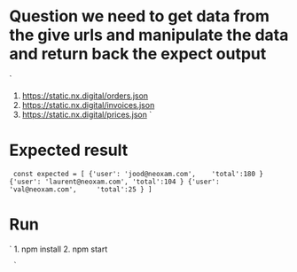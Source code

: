 # Question we need to get data from the give urls and manipulate the data and return back the expect output
`
   1. https://static.nx.digital/orders.json
   2. https://static.nx.digital/invoices.json
   3. https://static.nx.digital/prices.json
   `
 
 # Expected result
   ` const expected = [
        {'user': 'jood@neoxam.com',    'total':180 }
        {'user': 'laurent@neoxam.com', 'total':104 }
        {'user': 'val@neoxam.com',     'total':25 }
    ]`


 # Run
   `
    1. npm install 
    2. npm start

     `   